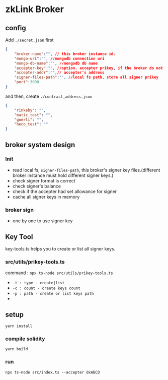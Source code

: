 # zkLink Broker
## config
Add `./secret.json` first

```json
{
    "broker-name":"", // this broker instance id.
    "mongo-uri":"", //mongodb connection uri
    "mongo-db-name":"", //mongodb db name
    "accepter-key":"", //option. accepter prikey, if the broker do not need to pay ETH,BNB,MATIC..., you do not need to fill this item.
    "accepter-addr":"",// accepter's address
    "signer-files-path":"", //local fs path, store all signer prikey
    "port":3000
}
```


and then, create `./contract_address.json`
```json
{
    "rinkeby": "",
    "matic_test": "",
    "goerli": "",
    "heco_test": ""
}
```

## broker system design
### Init
* read local fs, `signer-files-path`, this broker's signer key files.(different broker instance must hold different signer keys.)
* check signer format is correct
* check signer's balance
* check if the accepter had set allowance for signer 
* cache all signer keys in memory

### broker sign
* one by one to use signer key

## Key Tool
key-tools.ts helps you to create or list all signer keys.
### src/utils/prikey-tools.ts
command : `npx ts-node src/utils/prikey-tools.ts`

- `-t : type - create|list`
- `-c : count - create keys count`
- `-p : path - create or list keys path`
- 
## setup
```
yarn install
```

### compile solidity
```
yarn build
```

### run
```
npx ts-node src/index.ts --accepter 0xABCD
```